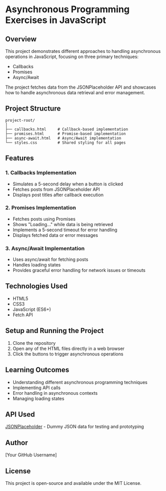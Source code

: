 # Asynchronous Programming Exercises in JavaScript

## Overview

This project demonstrates different approaches to handling asynchronous operations in JavaScript, focusing on three primary techniques:

- Callbacks
- Promises
- Async/Await

The project fetches data from the JSONPlaceholder API and showcases how to handle asynchronous data retrieval and error management.

## Project Structure

```
project-root/
│
├── callbacks.html     # Callback-based implementation
├── promises.html      # Promise-based implementation
├── async-await.html   # Async/Await implementation
└── styles.css         # Shared styling for all pages
```

## Features

### 1. Callbacks Implementation

- Simulates a 5-second delay when a button is clicked
- Fetches posts from JSONPlaceholder API
- Displays post titles after callback execution

### 2. Promises Implementation

- Fetches posts using Promises
- Shows "Loading..." while data is being retrieved
- Implements a 5-second timeout for error handling
- Displays fetched data or error messages

### 3. Async/Await Implementation

- Uses async/await for fetching posts
- Handles loading states
- Provides graceful error handling for network issues or timeouts

## Technologies Used

- HTML5
- CSS3
- JavaScript (ES6+)
- Fetch API

## Setup and Running the Project

1. Clone the repository
2. Open any of the HTML files directly in a web browser
3. Click the buttons to trigger asynchronous operations

## Learning Outcomes

- Understanding different asynchronous programming techniques
- Implementing API calls
- Error handling in asynchronous contexts
- Managing loading states

## API Used

[JSONPlaceholder](https://dummyjson.com/posts) - Dummy JSON data for testing and prototyping

## Author

[Your GitHub Username]

## License

This project is open-source and available under the MIT License.
